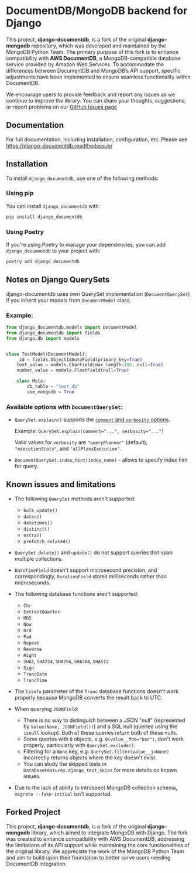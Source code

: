 # DocumentDB/MongoDB backend for Django

This project, **django-documentdb**, is a fork of the original **django-mongodb** repository, which was developed and maintained by the MongoDB Python Team. The primary purpose of this fork is to enhance compatibility with **AWS DocumentDB**, a MongoDB-compatible database service provided by Amazon Web Services. To accommodate the differences between DocumentDB and MongoDB’s API support, specific adjustments have been implemented to ensure seamless functionality within DocumentDB.

We encourage users to provide feedback and report any issues as we continue to improve the library. You can share your thoughts, suggestions, or report problems on our [GitHub Issues page](https://github.com/iYasha/django-documentdb/issues)

## Documentation
For full documentation, including installation, configuration, etc. Please see https://django-documentdb.readthedocs.io/

## Installation

To install `django_documentdb`, use one of the following methods:

### Using pip

You can install `django_documentdb` with:

```bash
pip install django_documentdb
```

### Using Poetry

If you're using Poetry to manage your dependencies, you can add `django_documentdb` to your project with:

```bash
poetry add django_documentdb
```

## Notes on Django QuerySets

django-documentdb uses own QuerySet implementation (`DocumentQuerySet`) if you inherit your models from `DocumentModel` class.

### Example:

```python
from django_documentdb.models import DocumentModel
from django_documentdb import fields
from django.db import models


class TestModel(DocumentModel):
    _id = fields.ObjectIdAutoField(primary_key=True)
    text_value = models.CharField(max_length=100, null=True)
    number_value = models.FloatField(null=True)

    class Meta:
        db_table = "test_db"
        use_mongodb = True
```

### Available options with `DocumentQuerySet`:

* `QuerySet.explain()` supports the [`comment` and `verbosity` options](
  https://www.mongodb.com/docs/manual/reference/command/explain/#command-fields).

   Example: `QuerySet.explain(comment="...", verbosity="...")`

   Valid values for `verbosity` are `"queryPlanner"` (default),
   `"executionStats"`, and `"allPlansExecution"`.
* `DocumentQuerySet.index_hint(index_name)` - allows to specify index hint for query.

## Known issues and limitations

- The following `QuerySet` methods aren't supported:
  - `bulk_update()`
  - `dates()`
  - `datetimes()`
  - `distinct()`
  - `extra()`
  - `prefetch_related()`

- `QuerySet.delete()` and `update()` do not support queries that span multiple
  collections.

- `DateTimeField` doesn't support microsecond precision, and correspondingly,
  `DurationField` stores milliseconds rather than microseconds.

- The following database functions aren't supported:
    - `Chr`
    - `ExtractQuarter`
    - `MD5`
    - `Now`
    - `Ord`
    - `Pad`
    - `Repeat`
    - `Reverse`
    - `Right`
    - `SHA1`, `SHA224`, `SHA256`, `SHA384`, `SHA512`
    - `Sign`
    - `TruncDate`
    - `TruncTime`

- The `tzinfo` parameter of the `Trunc` database functions doesn't work
  properly because MongoDB converts the result back to UTC.

- When querying `JSONField`:
  - There is no way to distinguish between a JSON "null" (represented by
    `Value(None, JSONField())`) and a SQL null (queried using the `isnull`
    lookup). Both of these queries return both of these nulls.
  - Some queries with `Q` objects, e.g. `Q(value__foo="bar")`, don't work
    properly, particularly with `QuerySet.exclude()`.
  - Filtering for a `None` key, e.g. `QuerySet.filter(value__j=None)`
    incorrectly returns objects where the key doesn't exist.
  - You can study the skipped tests in `DatabaseFeatures.django_test_skips` for
    more details on known issues.

- Due to the lack of ability to introspect MongoDB collection schema,
  `migrate --fake-initial` isn't supported.

## Forked Project

This project, **django-documentdb**, is a fork of the original **django-mongodb** library, which aimed to integrate MongoDB with Django. The fork was created to enhance compatibility with AWS DocumentDB, addressing the limitations of its API support while maintaining the core functionalities of the original library. We appreciate the work of the MongoDB Python Team and aim to build upon their foundation to better serve users needing DocumentDB integration.
